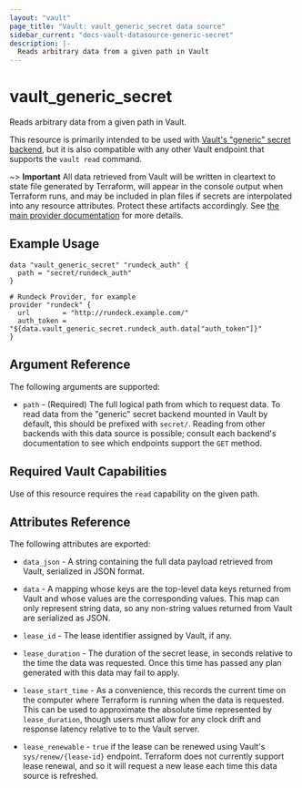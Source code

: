 ```yaml
---
layout: "vault"
page_title: "Vault: vault_generic_secret data source"
sidebar_current: "docs-vault-datasource-generic-secret"
description: |-
  Reads arbitrary data from a given path in Vault
---
```


# vault\_generic\_secret

Reads arbitrary data from a given path in Vault.

This resource is primarily intended to be used with
[Vault's "generic" secret backend](https://www.vaultproject.io/docs/secrets/generic/index.html),
but it is also compatible with any other Vault endpoint that supports
the `vault read` command.

~> **Important** All data retrieved from Vault will be
written in cleartext to state file generated by Terraform, will appear in
the console output when Terraform runs, and may be included in plan files
if secrets are interpolated into any resource attributes.
Protect these artifacts accordingly. See
[the main provider documentation](../index.html)
for more details.

## Example Usage

```
data "vault_generic_secret" "rundeck_auth" {
  path = "secret/rundeck_auth"
}

# Rundeck Provider, for example
provider "rundeck" {
  url        = "http://rundeck.example.com/"
  auth_token = "${data.vault_generic_secret.rundeck_auth.data["auth_token"]}"
}
```

## Argument Reference

The following arguments are supported:

* `path` - (Required) The full logical path from which to request data.
To read data from the "generic" secret backend mounted in Vault by
default, this should be prefixed with `secret/`. Reading from other backends
with this data source is possible; consult each backend's documentation
to see which endpoints support the `GET` method.

## Required Vault Capabilities

Use of this resource requires the `read` capability on the given path.

## Attributes Reference

The following attributes are exported:

* `data_json` - A string containing the full data payload retrieved from
Vault, serialized in JSON format.

* `data` - A mapping whose keys are the top-level data keys returned from
Vault and whose values are the corresponding values. This map can only
represent string data, so any non-string values returned from Vault are
serialized as JSON.

* `lease_id` - The lease identifier assigned by Vault, if any.

* `lease_duration` - The duration of the secret lease, in seconds relative
to the time the data was requested. Once this time has passed any plan
generated with this data may fail to apply.

* `lease_start_time` - As a convenience, this records the current time
on the computer where Terraform is running when the data is requested.
This can be used to approximate the absolute time represented by
`lease_duration`, though users must allow for any clock drift and response
latency relative to to the Vault server.

* `lease_renewable` - `true` if the lease can be renewed using Vault's
`sys/renew/{lease-id}` endpoint. Terraform does not currently support lease
renewal, and so it will request a new lease each time this data source is
refreshed.
